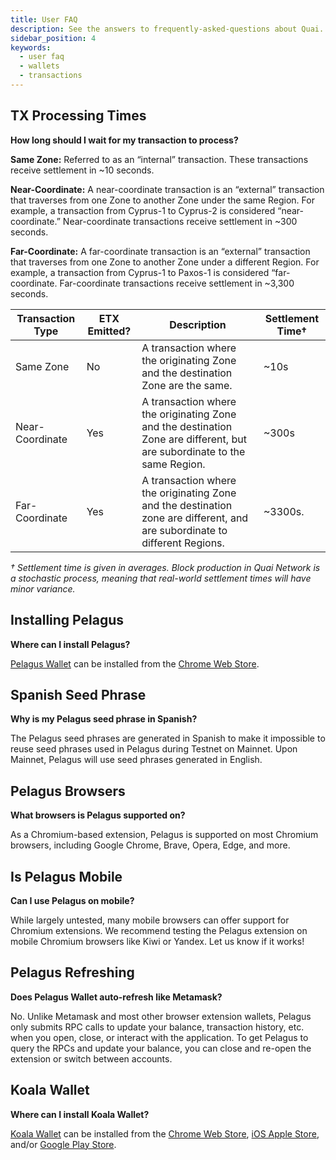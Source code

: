```yaml
---
title: User FAQ
description: See the answers to frequently-asked-questions about Quai.
sidebar_position: 4
keywords:
  - user faq
  - wallets
  - transactions
---
```


## TX Processing Times

**How long should I wait for my transaction to process?**

**Same Zone:** Referred to as an “internal” transaction. These transactions receive settlement in ~10 seconds.

**Near-Coordinate:** A near-coordinate transaction is an “external” transaction that traverses from one Zone to another Zone under the same Region. For example, a transaction from Cyprus-1 to Cyprus-2 is considered “near-coordinate.” Near-coordinate transactions receive settlement in ~300 seconds.

**Far-Coordinate:** A far-coordinate transaction is an “external” transaction that traverses from one Zone to another Zone under a different Region. For example, a transaction from Cyprus-1 to Paxos-1 is considered “far-coordinate. Far-coordinate transactions receive settlement in ~3,300 seconds.

| Transaction Type | ETX Emitted? | Description                                                                                                                | Settlement Time† |
| ---------------- | ------------ | -------------------------------------------------------------------------------------------------------------------------- | ---------------- |
| Same Zone        | No           | A transaction where the originating Zone and the destination Zone are the same.                                            | ~10s             |
| Near-Coordinate  | Yes          | A transaction where the originating Zone and the destination Zone are different, but are subordinate to the same Region.   | ~300s            |
| Far-Coordinate   | Yes          | A transaction where the originating Zone and the destination zone are different, and are subordinate to different Regions. | ~3300s.          |

_† Settlement time is given in averages. Block production in Quai Network is a stochastic process, meaning that real-world settlement times will have minor variance._

## Installing Pelagus

**Where can I install Pelagus?**

[Pelagus Wallet](https://pelaguswallet.io/) can be installed from the [Chrome Web Store](https://chrome.google.com/webstore/detail/pelagus/gaegollnpijhedifeeeepdoffkgfcmbc).

## Spanish Seed Phrase

**Why is my Pelagus seed phrase in Spanish?**

The Pelagus seed phrases are generated in Spanish to make it impossible to reuse seed phrases used in Pelagus during Testnet on Mainnet. Upon Mainnet, Pelagus will use seed phrases generated in English.

## Pelagus Browsers

**What browsers is Pelagus supported on?**

As a Chromium-based extension, Pelagus is supported on most Chromium browsers, including Google Chrome, Brave, Opera, Edge, and more.

## Is Pelagus Mobile

**Can I use Pelagus on mobile?**

While largely untested, many mobile browsers can offer support for Chromium extensions. We recommend testing the Pelagus extension on mobile Chromium browsers like Kiwi or Yandex. Let us know if it works!

## Pelagus Refreshing

**Does Pelagus Wallet auto-refresh like Metamask?**

No. Unlike Metamask and most other browser extension wallets, Pelagus only submits RPC calls to update your balance, transaction history, etc. when you open, close, or interact with the application. To get Pelagus to query the RPCs and update your balance, you can close and re-open the extension or switch between accounts.

## Koala Wallet

**Where can I install Koala Wallet?**

[Koala Wallet](https://koalawallet.io/) can be installed from the [Chrome Web Store](https://chrome.google.com/webstore/detail/koala-wallet/lnnnmfcpbkafcpgdilckhmhbkkbpkmid), [iOS Apple Store](https://apps.apple.com/us/app/koala-wallet/id1627486259), and/or [Google Play Store](https://play.google.com/store/apps/details?id=com.eucalyptuslabs.kowallet).
